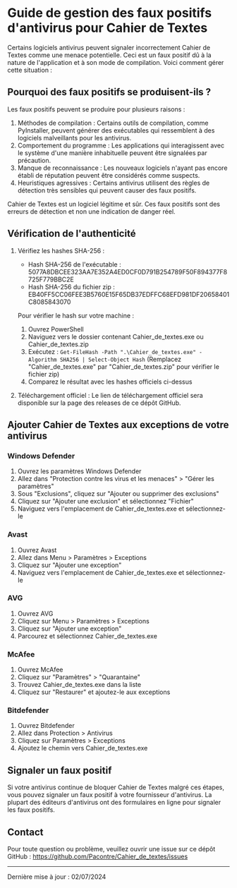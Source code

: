 # Guide de gestion des faux positifs d'antivirus pour Cahier de Textes

Certains logiciels antivirus peuvent signaler incorrectement Cahier de Textes comme une menace potentielle. Ceci est un faux positif dû à la nature de l'application et à son mode de compilation. Voici comment gérer cette situation :

## Pourquoi des faux positifs se produisent-ils ?

Les faux positifs peuvent se produire pour plusieurs raisons :
1. Méthodes de compilation : Certains outils de compilation, comme PyInstaller, peuvent générer des exécutables qui ressemblent à des logiciels malveillants pour les antivirus.
2. Comportement du programme : Les applications qui interagissent avec le système d'une manière inhabituelle peuvent être signalées par précaution.
3. Manque de reconnaissance : Les nouveaux logiciels n'ayant pas encore établi de réputation peuvent être considérés comme suspects.
4. Heuristiques agressives : Certains antivirus utilisent des règles de détection très sensibles qui peuvent causer des faux positifs.

Cahier de Textes est un logiciel légitime et sûr. Ces faux positifs sont des erreurs de détection et non une indication de danger réel.

## Vérification de l'authenticité

1. Vérifiez les hashes SHA-256 :
   - Hash SHA-256 de l'exécutable : 5077A8DBCEE323AA7E352A4ED0CF0D791B254789F50F894377F8725F779BBC2E
   - Hash SHA-256 du fichier zip : EB40FF5CC06FEE3B5760E15F65DB37EDFFC68EFD981DF20658401C8085843070

   Pour vérifier le hash sur votre machine :
   1. Ouvrez PowerShell
   2. Naviguez vers le dossier contenant Cahier_de_textes.exe ou Cahier_de_textes.zip
   3. Exécutez : `Get-FileHash -Path ".\Cahier_de_textes.exe" -Algorithm SHA256 | Select-Object Hash`
      (Remplacez "Cahier_de_textes.exe" par "Cahier_de_textes.zip" pour vérifier le fichier zip)
   4. Comparez le résultat avec les hashes officiels ci-dessus

2. Téléchargement officiel :
   Le lien de téléchargement officiel sera disponible sur la page des releases de ce dépôt GitHub.

## Ajouter Cahier de Textes aux exceptions de votre antivirus

### Windows Defender
1. Ouvrez les paramètres Windows Defender
2. Allez dans "Protection contre les virus et les menaces" > "Gérer les paramètres"
3. Sous "Exclusions", cliquez sur "Ajouter ou supprimer des exclusions"
4. Cliquez sur "Ajouter une exclusion" et sélectionnez "Fichier"
5. Naviguez vers l'emplacement de Cahier_de_textes.exe et sélectionnez-le

### Avast
1. Ouvrez Avast
2. Allez dans Menu > Paramètres > Exceptions
3. Cliquez sur "Ajouter une exception"
4. Naviguez vers l'emplacement de Cahier_de_textes.exe et sélectionnez-le

### AVG
1. Ouvrez AVG
2. Cliquez sur Menu > Paramètres > Exceptions
3. Cliquez sur "Ajouter une exception"
4. Parcourez et sélectionnez Cahier_de_textes.exe

### McAfee
1. Ouvrez McAfee
2. Cliquez sur "Paramètres" > "Quarantaine"
3. Trouvez Cahier_de_textes.exe dans la liste
4. Cliquez sur "Restaurer" et ajoutez-le aux exceptions

### Bitdefender
1. Ouvrez Bitdefender
2. Allez dans Protection > Antivirus
3. Cliquez sur Paramètres > Exceptions
4. Ajoutez le chemin vers Cahier_de_textes.exe

## Signaler un faux positif

Si votre antivirus continue de bloquer Cahier de Textes malgré ces étapes, vous pouvez signaler un faux positif à votre fournisseur d'antivirus. La plupart des éditeurs d'antivirus ont des formulaires en ligne pour signaler les faux positifs.

## Contact

Pour toute question ou problème, veuillez ouvrir une issue sur ce dépôt GitHub : https://github.com/Pacontre/Cahier_de_textes/issues

---

Dernière mise à jour : 02/07/2024
